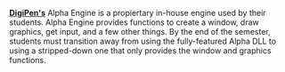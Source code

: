 [**DigiPen's**](https://www.digipen.edu.sg/) Alpha Engine is a propiertary in-house engine used by their students.
Alpha Engine provides functions to create a window, draw graphics, get input, and a few other things.
By the end of the semester, students must transition away from using the fully-featured Alpha DLL to using a stripped-down one that only provides the window and graphics functions.
